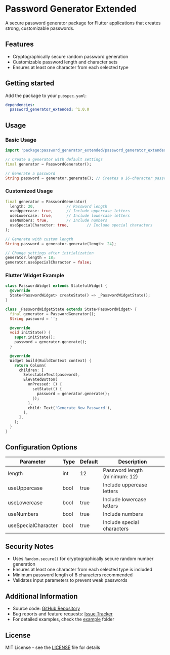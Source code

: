 <!--
This README describes the package. If you publish this package to pub.dev,
this README's contents appear on the landing page for your package.

For information about how to write a good package README, see the guide for
[writing package pages](https://dart.dev/tools/pub/writing-package-pages).

For general information about developing packages, see the Dart guide for
[creating packages](https://dart.dev/guides/libraries/create-packages)
and the Flutter guide for
[developing packages and plugins](https://flutter.dev/to/develop-packages).
-->

# Password Generator Extended

A secure password generator package for Flutter applications that creates strong, customizable passwords.

## Features

- Cryptographically secure random password generation
- Customizable password length and character sets
- Ensures at least one character from each selected type

## Getting started

Add the package to your `pubspec.yaml`:

```yaml
dependencies:
  password_generator_extended: ^1.0.0
```

## Usage

### Basic Usage

```dart
import 'package:password_generator_extended/password_generator_extended.dart';

// Create a generator with default settings
final generator = PasswordGenerator();

// Generate a password
String password = generator.generate(); // Creates a 16-character password with all character types
```

### Customized Usage

```dart
final generator = PasswordGenerator(
  length: 20,              // Password length
  useUppercase: true,      // Include uppercase letters
  useLowercase: true,      // Include lowercase letters
  useNumbers: true,        // Include numbers
  useSpecialCharacter: true,        // Include special characters
);

// Generate with custom length
String password = generator.generate(length: 24);

// Change settings after initialization
generator.length = 18;
generator.useSpecialCharacter = false;
```

### Flutter Widget Example

```dart
class PasswordWidget extends StatefulWidget {
  @override
  State<PasswordWidget> createState() => _PasswordWidgetState();
}

class _PasswordWidgetState extends State<PasswordWidget> {
  final generator = PasswordGenerator();
  String password = '';

  @override
  void initState() {
    super.initState();
    password = generator.generate();
  }

  @override
  Widget build(BuildContext context) {
    return Column(
      children: [
        SelectableText(password),
        ElevatedButton(
          onPressed: () {
            setState(() {
              password = generator.generate();
            });
          },
          child: Text('Generate New Password'),
        ),
      ],
    );
  }
}
```

## Configuration Options

| Parameter           | Type | Default | Description                   |
| ------------------- | ---- | ------- | ----------------------------- |
| length              | int  | 12      | Password length (minimum: 12) |
| useUppercase        | bool | true    | Include uppercase letters     |
| useLowercase        | bool | true    | Include lowercase letters     |
| useNumbers          | bool | true    | Include numbers               |
| useSpecialCharacter | bool | true    | Include special characters    |

## Security Notes

- Uses `Random.secure()` for cryptographically secure random number generation
- Ensures at least one character from each selected type is included
- Minimum password length of 8 characters recommended
- Validates input parameters to prevent weak passwords

## Additional Information

- Source code: [GitHub Repository](https://github.com/dhruvanbhalara/password_generator_extended)
- Bug reports and feature requests: [Issue Tracker](https://github.com/dhruvanbhalara/password_generator_extended/issues)
- For detailed examples, check the [example](example) folder

## License

MIT License - see the [LICENSE](LICENSE) file for details
